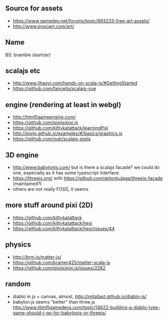 ## Source for assets

- https://www.gamedev.net/forums/topic/693233-free-art-assets/
- http://www.procjam.com/art/

## Name
BS: bramble slash(er)

## scalajs etc
- http://www.lihaoyi.com/hands-on-scala-js/#GettingStarted
- https://github.com/fancellu/scalajs-vue

## engine (rendering at least in webgl)
- http://html5gameengine.com/
- https://github.com/pixijs/pixi.js
- https://github.com/kittykatattack/learningPixi
- http://pixijs.github.io/examples/#/basics/graphics.js
- https://github.com/outr/scalajs-pixijs

## 3D engine
- http://www.babylonjs.com/ but is there a scalajs facade? we could do one, especially as it has some typescript interface.
- https://threejs.org/ with https://github.com/antonkulaga/threejs-facade (maintained?)
- others are not really FOSS, it seems

## more stuff around pixi (2D)
- https://github.com/kittykatattack
- https://github.com/kittykatattack/hexi
- https://github.com/kittykatattack/hexi/issues/44

## physics
- http://brm.io/matter-js/
- https://github.com/kramer425/matter-scala-js
- https://github.com/pixijs/pixi.js/issues/2262


## random
- diablo in js + canvas, almost, http://mitallast.github.io/diablo-js/
- babylon.js seems "better" than three.js http://www.html5gamedevs.com/topic/14622-building-a-diablo-type-game-should-i-go-for-babylonjs-or-threejs/
